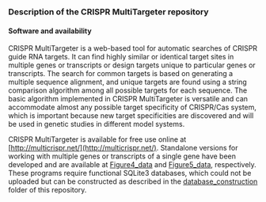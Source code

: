### Description of the CRISPR MultiTargeter repository

####  Software and availability

CRISPR MultiTargeter is a web-based tool for automatic searches of CRISPR guide RNA targets. It can find highly similar or identical target sites in multiple genes or transcripts or design targets unique to particular genes or transcripts. The search for common targets is based on generating a multiple sequence alignment, and unique targets are found using a string comparison algorithm among all possible targets for each sequence. The basic algorithm implemented in CRISPR MultiTargeter is versatile and can accommodate almost any possible target specificity of CRISPR/Cas system, which is important because new target specificities are discovered and will be used in genetic studies in different model systems.

CRISPR MultiTargeter is available for free use online at [http://multicrispr.net/](http://multicrispr.net/). Standalone versions for working with multiple genes or transcripts of a single gene have been developed and are available at [Figure4_data](https://github.com/SergeyPry/CRISPR_MultiTargeter/tree/master/Figure4_data) and [Figure5_data](https://github.com/SergeyPry/CRISPR_MultiTargeter/tree/master/Figure5_data), respectively. These programs require functional SQLite3 databases, which could not be uploaded but can be constructed as described in the [database_construction](https://github.com/SergeyPry/CRISPR_MultiTargeter/tree/master/database_construction) folder of this repository.

